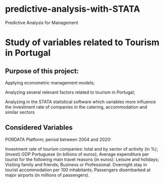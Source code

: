 # predictive-analysis-with-STATA
Predictive Analysis for Management

# Study of variables related to Tourism in Portugal



## Purpose of this project:

Applying econometric management models;

Analyzing several relevant factors related to tourism in Portugal;

Analyzing in the STATA statistical software which variables more influence the investment rate of companies in the catering, accommodation and similar sectors


## Considered Variables 

PORDATA Platform; period between 2004 and 2020:

Investment rate of tourism companies: total and by sector of activity (in %); (invest)
GDP Portuguese (in billions of euros);
Average expenditure per tourist for the following main travel reasons (in euros):
		 Leisure and holidays; 
		 Visiting family and friends;
		 Business or Professional.
Overnight stay in tourist accommodation per 100 inhabitants; 
Passengers disembarked at major airports (in millions of passengers). 

